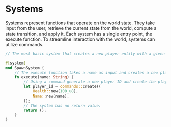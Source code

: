 # Systems

Systems represent functions that operate on the world state. They take input from the user, retrieve the current state from the world, compute a state transition, and apply it. Each system has a single entry point, the execute function. To streamline interaction with the world, systems can utilize 
commands.

```rust
// The most basic system that creates a new player entity with a given name and 100 health.

#[system]
mod SpawnSystem {
    // The execute function takes a name as input and creates a new player entity with the specified name and 100 health.
    fn execute(name: String) {
        // Using a command generate a new player ID and create the player entity with the Health and Name components.
        let player_id = commands::create((
            Health::new(100_u8),
            Name::new(name),
        ));
        // The system has no return value.
        return ();
    }
}
```

